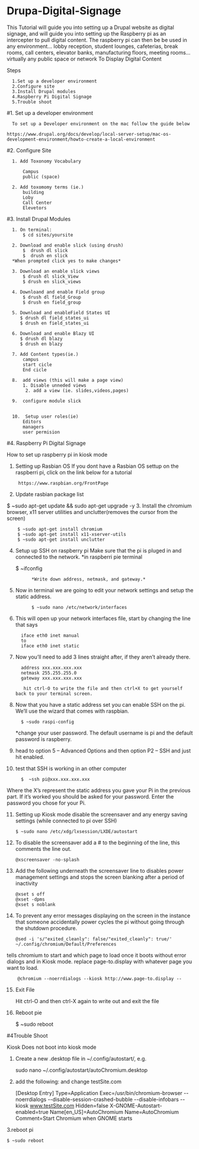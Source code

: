 # Drupa-Digital-Signage
This Tutorial will guide you into setting up a Drupal website as digital signage, and will  guide you into setting up the Raspberry pi as an intercepter to pull digital content. The raspberry pi can then be be used in any environment… lobby reception, student lounges, cafeterias, break rooms, call centers, elevator banks, manufacturing floors, meeting rooms…virtually any public space or network To Display Digital Content

  Steps
  
      1.Set up a developer environment 
      2.Configure site
      3.Install Drupal modules
      4.Raspberry Pi Digital Signage
      5.Trouble shoot 
  
  #1. Set up a developer environment
  
      To set up a Developer environment on the mac follow the guide below
      
    https://www.drupal.org/docs/develop/local-server-setup/mac-os-development-environment/howto-create-a-local-environment
  
  #2. Configure Site 
  
      1. Add Toxonomy Vocabulary 
  
          Campus
          public (space)
       
      2. Add toxomomy terms (ie.)
          building
          Loby
          Call Center
          Elevetors
 
#3. Install Drupal Modules

      1. On terminal:
          $ cd sites/yoursite
 
      2. Download and enable slick (using drush)
          $  drush dl slick
          $  drush en slick
      *When prompted click yes to make changes*

      3. Download an enable slick views
          $ drush dl slick_View
          $ drush en slick_views
    
      4. Downloand and enable Field group
          $ drush dl field_Group
          $ drush en field_group
    
      5. Download and enableField States UI
         $ drush dl field_states_ui
         $ drush en field_states_ui
 
      6. Download and enable Blazy UI
         $ drush dl blazy
         $ drush en blazy
         
      7. Add Content types(ie.)
          campus
          start cicle
          End cicle
    
      8.  add views (this will make a page view)
          1. Disable unneded views
           2. add a view (ie. slides,videos,pages)
   
      9.  configure module slick 
    
    
      10.  Setup user roles(ie)
          Editors
          managers
          user permision 
      
#4. Raspberry Pi Digital Signage 

How to set up raspberry pi in kiosk mode

1. Setting up Rasbian OS If you dont have a Rasbian OS settup on the raspberri pi, click on the link below for a tutorial

        https://www.raspbian.org/FrontPage

2. Update rasbian package list

 $ ~sudo apt-get update && sudo apt-get upgrade -y
3. Install the chromium browser, x11 server utilities and unclutter(removes the cursor from the screen)

        $ ~sudo apt-get install chromium 
        $ ~sudo apt-get install x11-xserver-utils      
        $ ~sudo apt-get install unclutter 
4. Setup up SSH on raspberry pi Make sure that the pi is pluged in and connected to the network. *in raspberri pie terminal

    $ ~ifconfig

             *Write down address, netmask, and gateway.*
5. Now in terminal we are going to edit your network settings and setup the static address.

             $ ~sudo nano /etc/network/interfaces
6. This will open up your network interfaces file, start by changing the line that says

         iface eth0 inet manual
         to
         iface eth0 inet static
7. Now you’ll need to add 3 lines straight after, if they aren’t already there.

         address xxx.xxx.xxx.xxx
         netmask 255.255.255.0
         gateway xxx.xxx.xxx.xxx

          hit ctrl-O to write the file and then ctrl+X to get yourself back to your terminal screen.
8. Now that you have a static address set you can enable SSH on the pi. We’ll use the wizard that comes with raspbian.

         $ ~sudo raspi-config
      *change your user password. The default username is pi and the default password is raspberry.
9. head to option 5 – Advanced Options and then option P2 – SSH and just hit enabled.

10. test that SSH is working in an other computer

          $  ~ssh pi@xxx.xxx.xxx.xxx
Where the X’s represent the static address you gave your Pi in the previous part. If it’s worked you should be asked                          for your password. Enter the password you chose for your Pi.

11. Setting up Kiosk mode disable the screensaver and any energy saving settings (while connected to pi over SSH)

        $ ~sudo nano /etc/xdg/lxsession/LXDE/autostart

12. To disable the screensaver add a # to the beginning of the line, this comments the line out.

        @xscreensaver -no-splash
13. Add the following underneath the screensaver line to disables power management settings and stops the screen blanking after a period of inactivity

        @xset s off
        @xset -dpms
        @xset s noblank
14. To prevent any error messages displaying on the screen in the instance that someone accidentally power cycles the pi without going through the shutdown procedure.

        @sed -i 's/"exited_cleanly": false/"exited_cleanly": true/' ~/.config/chromium/Default/Preferences
tells chromium to start and which page to load once it boots without error dialogs and in Kiosk mode. replace page-to.display with whatever page you want to load.

        @chromium --noerrdialogs --kiosk http://www.page-to.display --
15. Exit File

    Hit ctrl-O and then ctrl-X again to write out and exit the file
16. Reboot pie
      
      $ ~sudo reboot
      
#4Trouble Shoot

Kiosk Does not boot into kiosk mode

1. Create a new .desktop file in ~/.config/autostart/, e.g.

      sudo nano ~/.config/autostart/autoChromium.desktop
      
2. add the following: and change testSite.com

      [Desktop Entry]
      Type=Application
      Exec=/usr/bin/chromium-browser --noerrdialogs --disable-session-crashed-bubble --disable-infobars --kiosk www.testSite.com
      Hidden=false
      X-GNOME-Autostart-enabled=true
      Name[en_US]=AutoChromium
      Name=AutoChromium
      Comment=Start Chromium when GNOME starts
      
3.reboot pi

    $ ~sudo reboot
